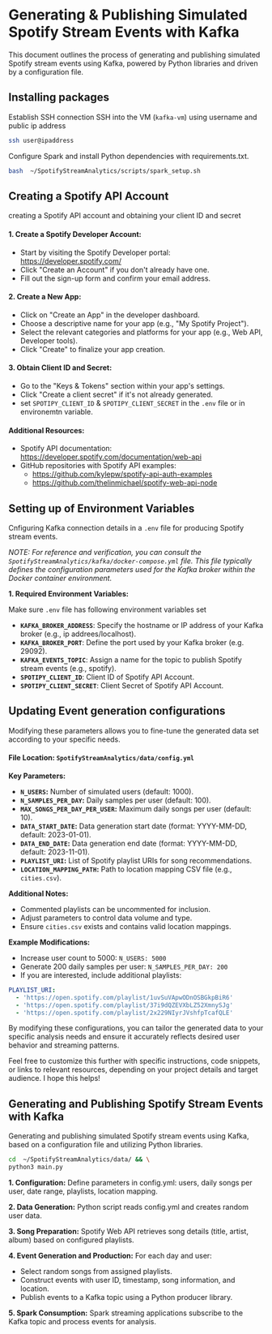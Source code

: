 
# Generating & Publishing Simulated Spotify Stream Events with Kafka
This document outlines the process of generating and publishing simulated Spotify stream events using Kafka, powered by Python libraries and driven by a configuration file.

## Installing packages
Establish SSH connection
SSH into the VM (`kafka-vm`) using username and public ip address
```bash
ssh user@ipaddress
```

Configure Spark and install Python dependencies with requirements.txt.
```bash
bash  ~/SpotifyStreamAnalytics/scripts/spark_setup.sh
```
## Creating a Spotify API Account 
creating a Spotify API account and obtaining your client ID and secret

#### 1. Create a Spotify Developer Account:
- Start by visiting the Spotify Developer portal: https://developer.spotify.com/
- Click "Create an Account" if you don't already have one.
- Fill out the sign-up form and confirm your email address.
#### 2. Create a New App:
- Click on "Create an App" in the developer dashboard.
- Choose a descriptive name for your app (e.g., "My Spotify Project").
- Select the relevant categories and platforms for your app (e.g., Web API, Developer tools).
- Click "Create" to finalize your app creation.
#### 3. Obtain Client ID and Secret:
- Go to the "Keys & Tokens" section within your app's settings.
- Click "Create a client secret" if it's not already generated.
- set `SPOTIPY_CLIENT_ID` & `SPOTIPY_CLIENT_SECRET` in the `.env` file or in environemtn variable.

#### Additional Resources:

- Spotify API documentation: https://developer.spotify.com/documentation/web-api
- GitHub repositories with Spotify API examples:
  - https://github.com/kylepw/spotify-api-auth-examples
  - https://github.com/thelinmichael/spotify-web-api-node


## Setting up of Environment Variables
Cnfiguring Kafka connection details in a `.env` file for producing Spotify stream events. <br>

*NOTE: For reference and verification, you can consult the `SpotifyStreamAnalytics/kafka/docker-compose.yml` file. This file typically defines the configuration parameters used for the Kafka broker within the Docker container environment.*

**1. Required Environment Variables:**

Make sure `.env` file has following environment variables set
- **`KAFKA_BROKER_ADDRESS`**: Specify the hostname or IP address of your Kafka broker (e.g., ip addrees/localhost).
- **`KAFKA_BROKER_PORT`**: Define the port used by your Kafka broker (e.g. 29092).
- **`KAFKA_EVENTS_TOPIC`**: Assign a name for the topic to publish Spotify stream events (e.g., spotify).
- **`SPOTIPY_CLIENT_ID`**: Client ID of Spotify API Account.
- **`SPOTIPY_CLIENT_SECRET`**: Client Secret of Spotify API Account.


## Updating Event generation configurations
Modifying these parameters allows you to fine-tune the generated data set according to your specific needs.
#### File Location: `SpotifyStreamAnalytics/data/config.yml`

**Key Parameters:**

* **`N_USERS`:** Number of simulated users (default: 1000).
* **`N_SAMPLES_PER_DAY`:** Daily samples per user (default: 100).
* **`MAX_SONGS_PER_DAY_PER_USER`:** Maximum daily songs per user (default: 10).
* **`DATA_START_DATE`:** Data generation start date (format: YYYY-MM-DD, default: 2023-01-01).
* **`DATA_END_DATE`:** Data generation end date (format: YYYY-MM-DD, default: 2023-11-01).
* **`PLAYLIST_URI`:** List of Spotify playlist URIs for song recommendations.
* **`LOCATION_MAPPING_PATH`:** Path to location mapping CSV file (e.g., `cities.csv`).

**Additional Notes:**

* Commented playlists can be uncommented for inclusion.
* Adjust parameters to control data volume and type.
* Ensure `cities.csv` exists and contains valid location mappings.

**Example Modifications:**

* Increase user count to 5000: `N_USERS: 5000`
* Generate 200 daily samples per user: `N_SAMPLES_PER_DAY: 200`
* If you are interested, include additional playlists:

```yaml
PLAYLIST_URI:
  - 'https://open.spotify.com/playlist/1uvSuVApwODnOSBGkpBiR6'
  - 'https://open.spotify.com/playlist/37i9dQZEVXbLZ52XmnySJg'
  - 'https://open.spotify.com/playlist/2x229NIyrJVshfpTcafQLE'
```

By modifying these configurations, you can tailor the generated data to your specific analysis needs and ensure it accurately reflects desired user behavior and streaming patterns.

Feel free to customize this further with specific instructions, code snippets, or links to relevant resources, depending on your project details and target audience. I hope this helps!

## Generating and Publishing Spotify Stream Events with Kafka
Generating and publishing simulated Spotify stream events using Kafka, based on a configuration file and utilizing Python libraries.

```bash
cd  ~/SpotifyStreamAnalytics/data/ && \
python3 main.py
```
**1. Configuration:**
Define parameters in config.yml: users, daily songs per user, date range, playlists, location mapping.

**2. Data Generation:** Python script reads config.yml and creates random user data.

**3. Song Preparation:** Spotify Web API retrieves song details (title, artist, album) based on configured playlists.

**4. Event Generation and Production:**
For each day and user:
- Select random songs from assigned playlists.
- Construct events with user ID, timestamp, song information, and location.
- Publish events to a Kafka topic using a Python producer library.

**5. Spark Consumption:** 
Spark streaming applications subscribe to the Kafka topic and process events for analysis.
